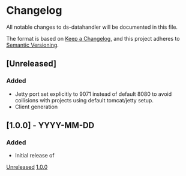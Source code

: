 # Changelog
All notable changes to ds-datahandler will be documented in this file.

The format is based on [Keep a Changelog](https://keepachangelog.com/en/1.0.0/),
and this project adheres to [Semantic Versioning](https://semver.org/spec/v2.0.0.html).

## [Unreleased]
### Added

- Jetty port set explicitly to 9071 instead of default 8080 to avoid collisions
  with projects using default tomcat/jetty setup.
- Client generation


## [1.0.0] - YYYY-MM-DD
### Added

- Initial release of <project>


[Unreleased](https://github.com/kb-dk/ds-datahandler/compare/v1.0.0...HEAD)
[1.0.0](https://github.com/kb-dk/ds-datahandler/releases/tag/v1.0.0)
